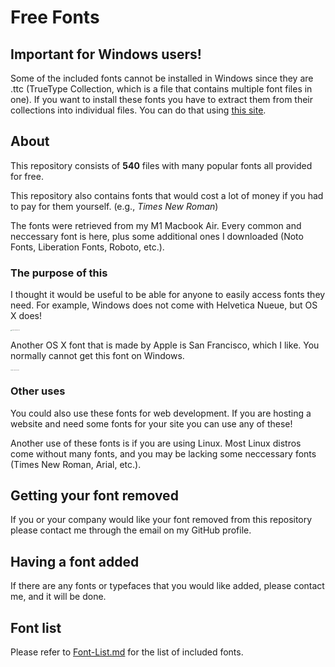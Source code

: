 # Free Fonts

## Important for Windows users!

Some of the included fonts cannot be installed in Windows since they are .ttc (TrueType Collection, which is a file that contains multiple font files in one). If you want to install these fonts you have to extract them from their collections into individual files. You can do that using [this site](https://transfonter.org/ttc-unpack).

## About

This repository consists of **540** files with many popular fonts all provided for free.

This repository also contains fonts that would cost a lot of money if you had to pay for them yourself. (e.g., *Times New Roman*)

The fonts were retrieved from my M1 Macbook Air. Every common and neccessary font is here, plus some additional ones I downloaded (Noto Fonts, Liberation Fonts, Roboto, etc.).

### The purpose of this

I thought it would be useful to be able for anyone to easily access fonts they need. For example, Windows does not come with Helvetica Nueue, but OS X does!

<img src="https://upload.wikimedia.org/wikipedia/commons/thumb/0/00/Helvetica_Neue_typeface_weights.svg/1280px-Helvetica_Neue_typeface_weights.svg.png" alt="Helvetica Nueue font" style="zoom: 10%;" />

Another OS X font that is made by Apple is San Francisco, which I like. You normally cannot get this font on Windows.

<img src="https://typographica.org/wp-content/uploads/2016/02/SF_Typographica_01.png" alt="San Francisco font" style="zoom:10%;" />

### Other uses

You could also use these fonts for web development. If you are hosting a website and need some fonts for your site you can use any of these!

Another use of these fonts is if you are using Linux. Most Linux distros come without many fonts, and you may be lacking some neccessary fonts (Times New Roman, Arial, etc.).

## Getting your font removed

If you or your company would like your font removed from this repository please contact me through the email on my GitHub profile.

## Having a font added

If there are any fonts or typefaces that you would like added, please contact me, and it will be done.

## Font list

Please refer to [Font-List.md](Font-List.md) for the list of included fonts.
